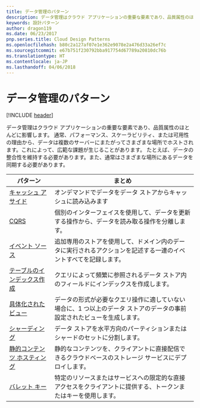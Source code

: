```yaml
---
title: データ管理のパターン
description: データ管理はクラウド アプリケーションの重要な要素であり、品質属性のほとんどに影響します。 通常、パフォーマンス、スケーラビリティ、または可用性の理由から、データは複数のサーバーにまたがってさまざまな場所でホストされます。これによって、広範な課題が生じることがあります。 たとえば、データの整合性を維持する必要があります。また、通常はさまざまな場所にあるデータを同期する必要があります。
keywords: 設計パターン
author: dragon119
ms.date: 06/23/2017
pnp.series.title: Cloud Design Patterns
ms.openlocfilehash: b80c2a127af07e1e362e9078e2a476d33a26ef7c
ms.sourcegitcommit: e67b751f230792bba917754d67789a20810dc76b
ms.translationtype: HT
ms.contentlocale: ja-JP
ms.lasthandoff: 04/06/2018
---
```

# <a name="data-management-patterns"></a>データ管理のパターン

[!INCLUDE [header](../../_includes/header.md)]

データ管理はクラウド アプリケーションの重要な要素であり、品質属性のほとんどに影響します。 通常、パフォーマンス、スケーラビリティ、または可用性の理由から、データは複数のサーバーにまたがってさまざまな場所でホストされます。これによって、広範な課題が生じることがあります。 たとえば、データの整合性を維持する必要があります。また、通常はさまざまな場所にあるデータを同期する必要があります。


|                        パターン                         |                                                                  まとめ                                                                  |
|--------------------------------------------------------|-------------------------------------------------------------------------------------------------------------------------------------------|
|            [キャッシュ アサイド](../cache-aside.md)            |                                            オンデマンドでデータをデータ ストアからキャッシュに読み込みます                                             |
|                   [CQRS](../cqrs.md)                   |                    個別のインターフェイスを使用して、データを更新する操作から、データを読み取る操作を分離します。                     |
|         [イベント ソース](../event-sourcing.md)         |               追加専用のストアを使用して、ドメイン内のデータに実行されるアクションを記述する一連のイベントすべてを記録します。               |
|            [テーブルのインデックス作成](../index-table.md)            |                         クエリによって頻繁に参照されるデータ ストア内のフィールドにインデックスを作成します。                          |
|      [具体化されたビュー](../materialized-view.md)      | データの形式が必要なクエリ操作に適していない場合に、1 つ以上のデータ ストアのデータの事前設定されたビューを生成します。 |
|               [シャーディング](../sharding.md)               |                                    データ ストアを水平方向のパーティションまたはシャードのセットに分割します。                                     |
| [静的コンテンツ ホスティング](../static-content-hosting.md) |                   静的なコンテンツを、クライアントに直接配信できるクラウドベースのストレージ サービスにデプロイします。                    |
|              [バレット キー](../valet-key.md)              |                 特定のリソースまたはサービスへの限定的な直接アクセスをクライアントに提供する、トークンまたはキーを使用します。                 |

